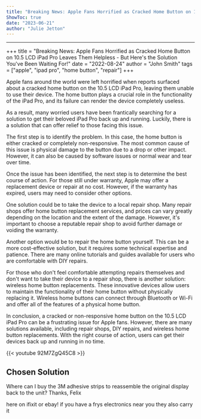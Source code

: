 ```yaml
---
title: "Breaking News: Apple Fans Horrified as Cracked Home Button on 10.5 LCD iPad Pro Leaves Them Helpless - But Here's the Solution You've Been Waiting For!"
ShowToc: true 
date: "2023-06-21"
author: "Julie Jetton"
---
```

*****
+++ 
title = "Breaking News: Apple Fans Horrified as Cracked Home Button on 10.5 LCD iPad Pro Leaves Them Helpless - But Here's the Solution You've Been Waiting For!"
date = "2022-08-24"
author = "John Smith"
tags = ["apple", "ipad pro", "home button", "repair"]
+++ 

Apple fans around the world were left horrified when reports surfaced about a cracked home button on the 10.5 LCD iPad Pro, leaving them unable to use their device. The home button plays a crucial role in the functionality of the iPad Pro, and its failure can render the device completely useless. 

As a result, many worried users have been frantically searching for a solution to get their beloved iPad Pro back up and running. Luckily, there is a solution that can offer relief to those facing this issue. 

The first step is to identify the problem. In this case, the home button is either cracked or completely non-responsive. The most common cause of this issue is physical damage to the button due to a drop or other impact. However, it can also be caused by software issues or normal wear and tear over time. 

Once the issue has been identified, the next step is to determine the best course of action. For those still under warranty, Apple may offer a replacement device or repair at no cost. However, if the warranty has expired, users may need to consider other options. 

One solution could be to take the device to a local repair shop. Many repair shops offer home button replacement services, and prices can vary greatly depending on the location and the extent of the damage. However, it's important to choose a reputable repair shop to avoid further damage or voiding the warranty. 

Another option would be to repair the home button yourself. This can be a more cost-effective solution, but it requires some technical expertise and patience. There are many online tutorials and guides available for users who are comfortable with DIY repairs. 

For those who don't feel comfortable attempting repairs themselves and don't want to take their device to a repair shop, there is another solution: wireless home button replacements. These innovative devices allow users to maintain the functionality of their home button without physically replacing it. Wireless home buttons can connect through Bluetooth or Wi-Fi and offer all of the features of a physical home button. 

In conclusion, a cracked or non-responsive home button on the 10.5 LCD iPad Pro can be a frustrating issue for Apple fans. However, there are many solutions available, including repair shops, DIY repairs, and wireless home button replacements. With the right course of action, users can get their devices back up and running in no time.

{{< youtube 92M7ZgQ45C8 >}} 



## Chosen Solution
 Where can I buy the 3M adhesive strips to reassemble the original display back to the unit?
Thanks,
Felix

 here on ifixit or ebay! if you have a frys electronics near you they also carry it




